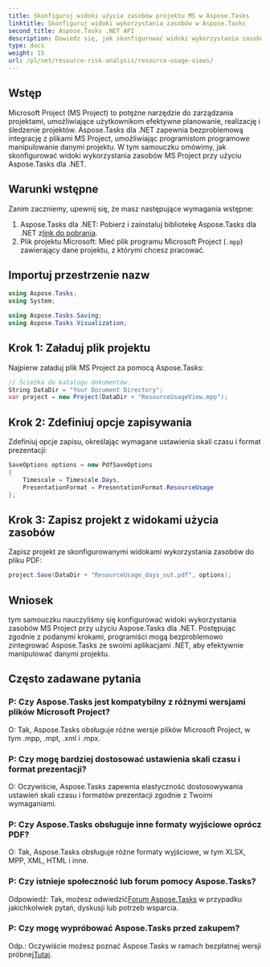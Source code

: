 ```yaml
---
title: Skonfiguruj widoki użycia zasobów projektu MS w Aspose.Tasks
linktitle: Skonfiguruj widoki wykorzystania zasobów w Aspose.Tasks
second_title: Aspose.Tasks .NET API
description: Dowiedz się, jak skonfigurować widoki wykorzystania zasobów MS Project przy użyciu Aspose.Tasks dla .NET. Przewodnik krok po kroku z dołączonymi przykładami kodu.
type: docs
weight: 15
url: /pl/net/resource-risk-analysis/resource-usage-views/
---
```

## Wstęp
Microsoft Project (MS Project) to potężne narzędzie do zarządzania projektami, umożliwiające użytkownikom efektywne planowanie, realizację i śledzenie projektów. Aspose.Tasks dla .NET zapewnia bezproblemową integrację z plikami MS Project, umożliwiając programistom programowe manipulowanie danymi projektu. W tym samouczku omówimy, jak skonfigurować widoki wykorzystania zasobów MS Project przy użyciu Aspose.Tasks dla .NET.
## Warunki wstępne
Zanim zaczniemy, upewnij się, że masz następujące wymagania wstępne:
1.  Aspose.Tasks dla .NET: Pobierz i zainstaluj bibliotekę Aspose.Tasks dla .NET z[link do pobrania](https://releases.aspose.com/tasks/net/).
2. Plik projektu Microsoft: Mieć plik programu Microsoft Project (`.mpp`) zawierający dane projektu, z którymi chcesz pracować.

## Importuj przestrzenie nazw
```csharp
using Aspose.Tasks;
using System;

using Aspose.Tasks.Saving;
using Aspose.Tasks.Visualization;
```
## Krok 1: Załaduj plik projektu
Najpierw załaduj plik MS Project za pomocą Aspose.Tasks:
```csharp
// Ścieżka do katalogu dokumentów.
String DataDir = "Your Document Directory";
var project = new Project(DataDir + "ResourceUsageView.mpp");
```
## Krok 2: Zdefiniuj opcje zapisywania
Zdefiniuj opcje zapisu, określając wymagane ustawienia skali czasu i format prezentacji:
```csharp
SaveOptions options = new PdfSaveOptions
{
    Timescale = Timescale.Days,
    PresentationFormat = PresentationFormat.ResourceUsage
};
```
## Krok 3: Zapisz projekt z widokami użycia zasobów
Zapisz projekt ze skonfigurowanymi widokami wykorzystania zasobów do pliku PDF:
```csharp
project.Save(DataDir + "ResourceUsage_days_out.pdf", options);
```

## Wniosek
tym samouczku nauczyliśmy się konfigurować widoki wykorzystania zasobów MS Project przy użyciu Aspose.Tasks dla .NET. Postępując zgodnie z podanymi krokami, programiści mogą bezproblemowo zintegrować Aspose.Tasks ze swoimi aplikacjami .NET, aby efektywnie manipulować danymi projektu.

## Często zadawane pytania
### P: Czy Aspose.Tasks jest kompatybilny z różnymi wersjami plików Microsoft Project?
O: Tak, Aspose.Tasks obsługuje różne wersje plików Microsoft Project, w tym .mpp, .mpt, .xml i .mpx.
### P: Czy mogę bardziej dostosować ustawienia skali czasu i format prezentacji?
O: Oczywiście, Aspose.Tasks zapewnia elastyczność dostosowywania ustawień skali czasu i formatów prezentacji zgodnie z Twoimi wymaganiami.
### P: Czy Aspose.Tasks obsługuje inne formaty wyjściowe oprócz PDF?
O: Tak, Aspose.Tasks obsługuje różne formaty wyjściowe, w tym XLSX, MPP, XML, HTML i inne.
### P: Czy istnieje społeczność lub forum pomocy Aspose.Tasks?
 Odpowiedź: Tak, możesz odwiedzić[Forum Aspose.Tasks](https://forum.aspose.com/c/tasks/15) w przypadku jakichkolwiek pytań, dyskusji lub potrzeb wsparcia.
### P: Czy mogę wypróbować Aspose.Tasks przed zakupem?
 Odp.: Oczywiście możesz poznać Aspose.Tasks w ramach bezpłatnej wersji próbnej[Tutaj](https://releases.aspose.com/).